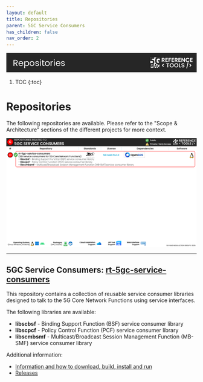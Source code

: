 ```yaml
---
layout: default
title: Repositories
parent: 5GC Service Consumers
has_children: false
nav_order: 2
---
```

<img src="../../assets/images/Banner_Repositories.png" /> 

1. TOC
{:toc}

# Repositories

The following repositories are available. Please refer to the "Scope & Architecture" sections of the different projects for more context.

<img src="../../assets/images/projects/5gc_repos.png">

---

## 5GC Service Consumers: [rt-5gc-service-consumers](https://github.com/5G-MAG/rt-5gc-service-consumers)
This repository contains a collection of reusable service consumer libraries designed to talk to the 5G Core Network Functions using service interfaces.

The following libraries are available:
* **libscbsf** - Binding Support Function (BSF) service consumer library
* **libscpcf** - Policy Control Function (PCF) service consumer library
* **libscmbsmf** - Multicast/Broadcast Session Management Function (MB-SMF) service consumer library

Additional information:
* [Information and how to download, build, install and run](https://github.com/5G-MAG/rt-5gc-service-consumers#readme)
* [Releases](https://github.com/5G-MAG/rt-5gc-service-consumers/releases)
